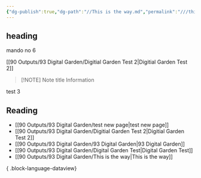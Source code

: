 ```yaml
---
{"dg-publish":true,"dg-path":"//This is the way.md","permalink":"///this-is-the-way/","created":"","updated":""}
---
```



## heading

mando no 6

[[90 Outputs/93 Digital Garden/Digitial Garden Test 2\|Digitial Garden Test 2]]

> [!NOTE] Note title
> Information


test 3

## Reading

- [[90 Outputs/93 Digital Garden/test new page\|test new page]]
- [[90 Outputs/93 Digital Garden/Digitial Garden Test 2\|Digitial Garden Test 2]]
- [[90 Outputs/93 Digital Garden/93 Digital Garden\|93 Digital Garden]]
- [[90 Outputs/93 Digital Garden/Digital Garden Test\|Digital Garden Test]]
- [[90 Outputs/93 Digital Garden/This is the way\|This is the way]]

{ .block-language-dataview}
